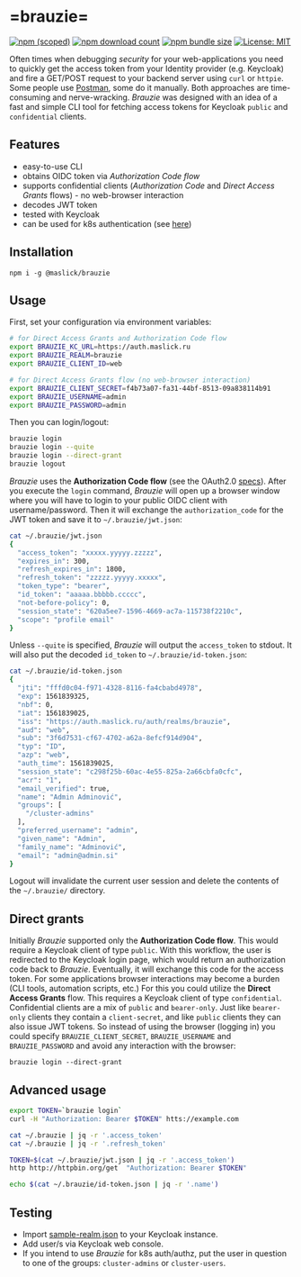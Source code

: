 # =brauzie=


[![npm (scoped)](https://img.shields.io/npm/v/@maslick/brauzie.svg)](https://www.npmjs.com/package/@maslick/brauzie)
[![npm download count](https://img.shields.io/npm/dt/@maslick/brauzie.svg)](https://npmcharts.com/compare/@maslick/brauzie?minimal=true)
[![npm bundle size](https://img.shields.io/badge/size-4kB-green.svg)](https://www.npmjs.com/package/@maslick/brauzie)
[![License: MIT](https://img.shields.io/badge/License-MIT-blue.svg)](https://opensource.org/licenses/MIT)


Often times when debugging *security* for your web-applications you need to quickly get the access token from your Identity provider (e.g. Keycloak) and fire a GET/POST request to your backend server using ``curl`` or ``httpie``. Some people use [Postman](https://www.getpostman.com/), some do it manually. Both approaches are time-consuming and nerve-wracking.
*Brauzie* was designed with an idea of a fast and simple CLI tool for fetching access tokens for Keycloak ``public`` and ``confidential`` clients. 

## Features
* easy-to-use CLI
* obtains OIDC token via *Authorization Code flow*
* supports confidential clients (*Authorization Code* and *Direct Access Grants* flows) - no web-browser interaction
* decodes JWT token
* tested with Keycloak
* can be used for k8s authentication (see [here](k8s-authz.md))

## Installation
```
npm i -g @maslick/brauzie
```

## Usage
First, set your configuration via environment variables:
```bash
# for Direct Access Grants and Authorization Code flow
export BRAUZIE_KC_URL=https://auth.maslick.ru
export BRAUZIE_REALM=brauzie
export BRAUZIE_CLIENT_ID=web

# for Direct Access Grants flow (no web-browser interaction)
export BRAUZIE_CLIENT_SECRET=f4b73a07-fa31-44bf-8513-09a838114b91
export BRAUZIE_USERNAME=admin
export BRAUZIE_PASSWORD=admin

```

Then you can login/logout:
```bash
brauzie login
brauzie login --quite
brauzie login --direct-grant
brauzie logout
```
*Brauzie* uses the **Authorization Code flow** (see the OAuth2.0 [specs](https://oauth.net/2/grant-types/authorization-code/)).
After you execute the ``login`` command, *Brauzie* will open up a browser window where you will have to login to your public OIDC client with username/password. Then it will exchange the ``authorization_code`` for the JWT token and save it to ``~/.brauzie/jwt.json``:
```bash
cat ~/.brauzie/jwt.json
{
  "access_token": "xxxxx.yyyyy.zzzzz",
  "expires_in": 300,
  "refresh_expires_in": 1800,
  "refresh_token": "zzzzz.yyyyy.xxxxx",
  "token_type": "bearer",
  "id_token": "aaaaa.bbbbb.ccccc",
  "not-before-policy": 0,
  "session_state": "620a5ee7-1596-4669-ac7a-115738f2210c",
  "scope": "profile email"
}
```
Unless ``--quite`` is specified, *Brauzie* will output the ``access_token`` to stdout.
It will also put the decoded ``id_token`` to ``~/.brauzie/id-token.json``:
```bash
cat ~/.brauzie/id-token.json
{
  "jti": "fffd0c04-f971-4328-8116-fa4cbabd4978",
  "exp": 1561839325,
  "nbf": 0,
  "iat": 1561839025,
  "iss": "https://auth.maslick.ru/auth/realms/brauzie",
  "aud": "web",
  "sub": "3f6d7531-cf67-4702-a62a-8efcf914d904",
  "typ": "ID",
  "azp": "web",
  "auth_time": 1561839025,
  "session_state": "c298f25b-60ac-4e55-825a-2a66cbfa0cfc",
  "acr": "1",
  "email_verified": true,
  "name": "Admin Adminović",
  "groups": [
    "/cluster-admins"
  ],
  "preferred_username": "admin",
  "given_name": "Admin",
  "family_name": "Adminović",
  "email": "admin@admin.si"
}
```

Logout will invalidate the current user session and delete the contents of the ``~/.brauzie/`` directory.

## Direct grants
Initially *Brauzie* supported only the **Authorization Code flow**. This would require a Keycloak client of type ``public``. With this workflow, the user is redirected to the Keycloak login page, which would return an authorization code back to *Brauzie*. Eventually, it will exchange this code for the access token.
For some applications browser interactions may become a burden (CLI tools, automation scripts, etc.) For this you could utilize the **Direct Access Grants** flow. This requires a Keycloak client of type ``confidential``. Confidential clients are a mix of ``public`` and ``bearer-only``. Just like ``bearer-only`` clients they contain a ``client-secret``, and like ``public`` clients they can also issue JWT tokens.
So instead of using the browser (logging in) you could specify ``BRAUZIE_CLIENT_SECRET``, ``BRAUZIE_USERNAME`` and ``BRAUZIE_PASSWORD`` and avoid any interaction with the browser:
```
brauzie login --direct-grant
```
 
## Advanced usage
```bash
export TOKEN=`brauzie login`
curl -H "Authorization: Bearer $TOKEN" htts://example.com
```

```bash
cat ~/.brauzie | jq -r '.access_token'
cat ~/.brauzie | jq -r '.refresh_token'
```

```bash
TOKEN=$(cat ~/.brauzie/jwt.json | jq -r '.access_token') 
http http://httpbin.org/get  "Authorization: Bearer $TOKEN"
```

```bash
echo $(cat ~/.brauzie/id-token.json | jq -r '.name')
```

## Testing
* Import [sample-realm.json](sample-realm.json) to your Keycloak instance.
* Add user/s via Keycloak web console.
* If you intend to use *Brauzie* for k8s auth/authz, put the user in question to one of the groups: ``cluster-admins`` or ``cluster-users``.
